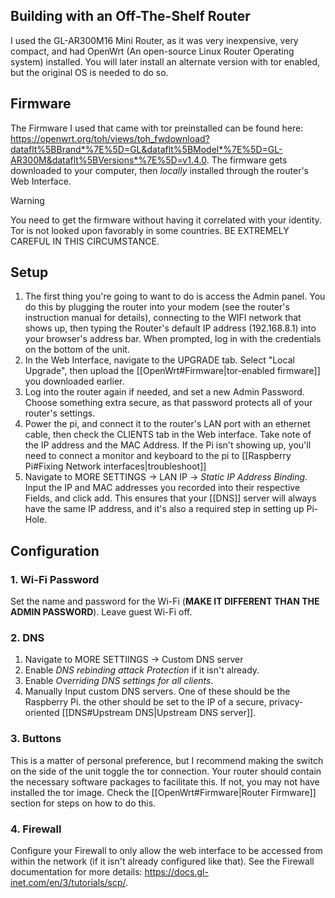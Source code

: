 ## Building with an Off-The-Shelf Router
I used the GL-AR300M16 Mini Router, as it was very inexpensive, very compact, and had OpenWrt (An open-source Linux Router Operating system) installed. You will later install an alternate version with tor enabled, but the original OS is needed to do so.

## Firmware
The Firmware I used that came with tor preinstalled can be found here: https://openwrt.org/toh/views/toh_fwdownload?dataflt%5BBrand*%7E%5D=GL&dataflt%5BModel*%7E%5D=GL-AR300M&dataflt%5BVersions*%7E%5D=v1.4.0. The firmware gets downloaded to your computer, then *locally* installed through the router's Web Interface.

>[!WARNING]
>You need to get the firmware without having it correlated with your identity. Tor is not looked upon favorably in some countries. BE EXTREMELY CAREFUL IN THIS CIRCUMSTANCE.

## Setup
1. The first thing you're going to want to do is access the Admin panel. You do this by plugging the router into your modem (see the router's instruction manual for details), connecting to the WIFI network that shows up, then typing the Router's default IP address (192.168.8.1) into your browser's address bar. When prompted, log in with the credentials on the bottom of the unit.
2. In the Web Interface, navigate to the UPGRADE tab. Select "Local Upgrade", then upload the [[OpenWrt#Firmware|tor-enabled firmware]] you downloaded earlier.
3. Log into the router again if needed, and set a new Admin Password. Choose something extra secure, as that password protects all of your router's settings.
4. Power the pi, and connect it to the router's LAN port with an ethernet cable, then check the CLIENTS tab in the Web interface. Take note of the IP address and the MAC Address. If the Pi isn't showing up, you'll need to connect a monitor and keyboard to the pi to [[Raspberry Pi#Fixing Network interfaces|troubleshoot]]
5. Navigate to MORE SETTINGS -> LAN IP -> *Static IP Address Binding*. Input the IP and MAC addresses you recorded into their respective Fields, and click add. This ensures that your [[DNS]] server will always have the same IP address, and it's also a required step in setting up Pi-Hole.
## Configuration
### 1. Wi-Fi Password
Set the name and password for the Wi-Fi (**MAKE IT DIFFERENT THAN THE ADMIN PASSWORD**). Leave guest Wi-Fi off.
### 2. DNS
1. Navigate to MORE SETTIINGS -> Custom DNS server
2. Enable *DNS rebinding attack Protection* if it isn't already. 
3. Enable *Overriding DNS settings for all clients*.
4. Manually Input custom DNS servers. One of these should be the Raspberry Pi. the other should be set to the IP of a secure, privacy-oriented [[DNS#Upstream DNS|Upstream DNS server]].
### 3. Buttons
This is a matter of personal preference, but I recommend making the switch on the side of the unit toggle the tor connection. Your router should contain the necessary software packages to facilitate this. If not, you may not have installed the tor image. Check the [[OpenWrt#Firmware|Router Firmware]] section for steps on how to do this.
### 4. Firewall
Configure your Firewall to only allow the web interface to be accessed from within the network (if it isn't already configured like that). See the Firewall documentation for more details: https://docs.gl-inet.com/en/3/tutorials/scp/.